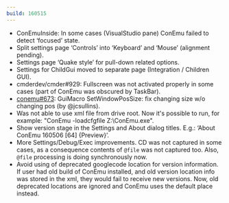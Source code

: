 ```yaml
---
build: 160515
---
```


* ConEmuInside: In some cases (VisualStudio pane) ConEmu failed to detect ‘focused’ state.
* Split settings page ‘Controls’ into ‘Keyboard’ and ‘Mouse’ (alignment pending).
* Settings page ‘Quake style’ for pull-down related options.
* Settings for ChildGui moved to separate page (Integration / Children GUI).
* cmderdev/cmder#929: Fullscreen was not activated properly in some cases (part of ConEmu was obscured by TaskBar).
* [conemu#673](https://github.com/Maximus5/ConEmu/issues/673): GuiMacro SetWindowPosSize: fix changing size w/o changing pos (by @jcsullins).
* Was not able to use xml file from drive root.
  Now it's possible to run, for example: "ConEmu -loadcfgfile Z:\ConEmu.exe".
* Show version stage in the Settings and About dialog titles.
  E.g.: ‘About ConEmu 160506 [64] {Preview}’.
* More Settings/Debug/Exec improvements.
  CD was not captured in some cases, as a consequence
  contents of `@file` was not captured too.
  Also, `@file` processing is doing synchronously now.
* Avoid using of deprecated googlecode location for version information.
  If user had old build of ConEmu installed, and old version location info
  was stored in the xml, they would fail to receive new versions.
  Now, old deprecated locations are ignored and ConEmu uses the default
  place instead.
